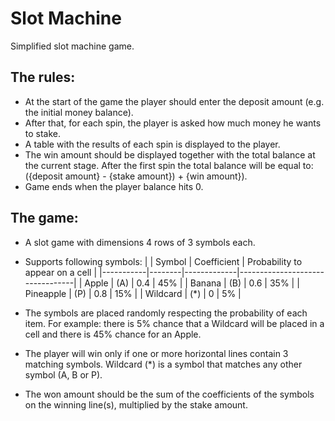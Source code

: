 ﻿# Slot Machine
Simplified slot machine game.

## The rules​:
- At the start of the game the player should enter the deposit amount (e.g. the initial
money balance).
- After that, for each spin, the player is asked how much money he wants to stake.
- A table with the results of each spin is displayed to the player.
- The win amount should be displayed together with the total balance at the current stage.
After the first spin the total balance will be equal to:
({deposit amount} - {stake amount}) + {win amount}).
- Game ends when the player balance hits 0.

## The game:
- A slot game with dimensions 4 rows of 3 symbols each.
- Supports following symbols:
     |           | Symbol | Coefficient | Probability to appear on a cell |
     |-----------|--------|-------------|---------------------------------|
     | Apple     |   (A​)  |     0.4     |     45%                         |
     | Banana    |   (B​)  |     0.6     |     35%                         |
     | Pineapple |   (P​)  |     0.8     |     15%                         |
     | Wildcard  |   (*​)  |     0       |     5%                          |

- The symbols are placed randomly respecting the probability of each item. For example:
there is 5% chance that a Wildcard will be placed in a cell and there is 45% chance for
an Apple.
- The player will win only if one or more horizontal lines contain 3 matching symbols.
Wildcard (*) is a symbol that matches any other symbol (A​, B​ or P​).
- The won amount should be the sum of the coefficients of the symbols on the winning
line(s), multiplied by the stake amount.